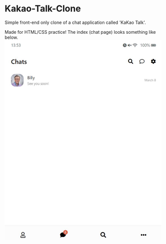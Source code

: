 # Kakao-Talk-Clone

Simple front-end only clone of a chat application called 'KaKao Talk'.

Made for HTML/CSS practice!
The index (chat page) looks something like below.
![](images/index_sc.JPG)
